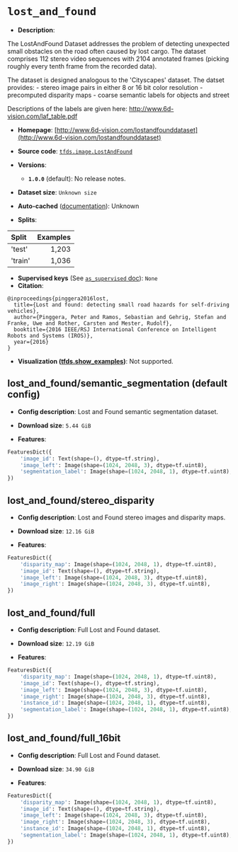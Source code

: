 <div itemscope itemtype="http://schema.org/Dataset">
  <div itemscope itemprop="includedInDataCatalog" itemtype="http://schema.org/DataCatalog">
    <meta itemprop="name" content="TensorFlow Datasets" />
  </div>

  <meta itemprop="name" content="lost_and_found" />
  <meta itemprop="description" content="The LostAndFound Dataset addresses the problem of detecting unexpected small obstacles on&#10;the road often caused by lost cargo. The dataset comprises 112 stereo video sequences&#10;with 2104 annotated frames (picking roughly every tenth frame from the recorded data).&#10;&#10;The dataset is designed analogous to the &#x27;Cityscapes&#x27; dataset. The datset provides:&#10;- stereo image pairs in either 8 or 16 bit color resolution&#10;- precomputed disparity maps&#10;- coarse semantic labels for objects and street&#10;&#10;Descriptions of the labels are given here: http://www.6d-vision.com/laf_table.pdf&#10;&#10;To use this dataset:&#10;&#10;```python&#10;import tensorflow_datasets as tfds&#10;&#10;ds = tfds.load(&#x27;lost_and_found&#x27;, split=&#x27;train&#x27;)&#10;for ex in ds.take(4):&#10;  print(ex)&#10;```&#10;&#10;See [the guide](https://www.tensorflow.org/datasets/overview) for more&#10;informations on [tensorflow_datasets](https://www.tensorflow.org/datasets).&#10;&#10;" />
  <meta itemprop="url" content="https://www.tensorflow.org/datasets/catalog/lost_and_found" />
  <meta itemprop="sameAs" content="http://www.6d-vision.com/lostandfounddataset" />
  <meta itemprop="citation" content="@inproceedings{pinggera2016lost,&#10;  title={Lost and found: detecting small road hazards for self-driving vehicles},&#10;  author={Pinggera, Peter and Ramos, Sebastian and Gehrig, Stefan and Franke, Uwe and Rother, Carsten and Mester, Rudolf},&#10;  booktitle={2016 IEEE/RSJ International Conference on Intelligent Robots and Systems (IROS)},&#10;  year={2016}&#10;}" />
</div>

# `lost_and_found`

*   **Description**:

The LostAndFound Dataset addresses the problem of detecting unexpected small
obstacles on the road often caused by lost cargo. The dataset comprises 112
stereo video sequences with 2104 annotated frames (picking roughly every tenth
frame from the recorded data).

The dataset is designed analogous to the 'Cityscapes' dataset. The datset
provides: - stereo image pairs in either 8 or 16 bit color resolution -
precomputed disparity maps - coarse semantic labels for objects and street

Descriptions of the labels are given here:
http://www.6d-vision.com/laf_table.pdf

*   **Homepage**:
    [http://www.6d-vision.com/lostandfounddataset](http://www.6d-vision.com/lostandfounddataset)

*   **Source code**:
    [`tfds.image.LostAndFound`](https://github.com/tensorflow/datasets/tree/master/tensorflow_datasets/image/lost_and_found.py)

*   **Versions**:

    *   **`1.0.0`** (default): No release notes.

*   **Dataset size**: `Unknown size`

*   **Auto-cached**
    ([documentation](https://www.tensorflow.org/datasets/performances#auto-caching)):
    Unknown

*   **Splits**:

Split   | Examples
:------ | -------:
'test'  | 1,203
'train' | 1,036

*   **Supervised keys** (See
    [`as_supervised` doc](https://www.tensorflow.org/datasets/api_docs/python/tfds/load#args)):
    `None`
*   **Citation**:

```
@inproceedings{pinggera2016lost,
  title={Lost and found: detecting small road hazards for self-driving vehicles},
  author={Pinggera, Peter and Ramos, Sebastian and Gehrig, Stefan and Franke, Uwe and Rother, Carsten and Mester, Rudolf},
  booktitle={2016 IEEE/RSJ International Conference on Intelligent Robots and Systems (IROS)},
  year={2016}
}
```

*   **Visualization
    ([tfds.show_examples](https://www.tensorflow.org/datasets/api_docs/python/tfds/visualization/show_examples))**:
    Not supported.

## lost_and_found/semantic_segmentation (default config)

*   **Config description**: Lost and Found semantic segmentation dataset.

*   **Download size**: `5.44 GiB`

*   **Features**:

```python
FeaturesDict({
    'image_id': Text(shape=(), dtype=tf.string),
    'image_left': Image(shape=(1024, 2048, 3), dtype=tf.uint8),
    'segmentation_label': Image(shape=(1024, 2048, 1), dtype=tf.uint8),
})
```

## lost_and_found/stereo_disparity

*   **Config description**: Lost and Found stereo images and disparity maps.

*   **Download size**: `12.16 GiB`

*   **Features**:

```python
FeaturesDict({
    'disparity_map': Image(shape=(1024, 2048, 1), dtype=tf.uint8),
    'image_id': Text(shape=(), dtype=tf.string),
    'image_left': Image(shape=(1024, 2048, 3), dtype=tf.uint8),
    'image_right': Image(shape=(1024, 2048, 3), dtype=tf.uint8),
})
```

## lost_and_found/full

*   **Config description**: Full Lost and Found dataset.

*   **Download size**: `12.19 GiB`

*   **Features**:

```python
FeaturesDict({
    'disparity_map': Image(shape=(1024, 2048, 1), dtype=tf.uint8),
    'image_id': Text(shape=(), dtype=tf.string),
    'image_left': Image(shape=(1024, 2048, 3), dtype=tf.uint8),
    'image_right': Image(shape=(1024, 2048, 3), dtype=tf.uint8),
    'instance_id': Image(shape=(1024, 2048, 1), dtype=tf.uint8),
    'segmentation_label': Image(shape=(1024, 2048, 1), dtype=tf.uint8),
})
```

## lost_and_found/full_16bit

*   **Config description**: Full Lost and Found dataset.

*   **Download size**: `34.90 GiB`

*   **Features**:

```python
FeaturesDict({
    'disparity_map': Image(shape=(1024, 2048, 1), dtype=tf.uint8),
    'image_id': Text(shape=(), dtype=tf.string),
    'image_left': Image(shape=(1024, 2048, 3), dtype=tf.uint8),
    'image_right': Image(shape=(1024, 2048, 3), dtype=tf.uint8),
    'instance_id': Image(shape=(1024, 2048, 1), dtype=tf.uint8),
    'segmentation_label': Image(shape=(1024, 2048, 1), dtype=tf.uint8),
})
```
